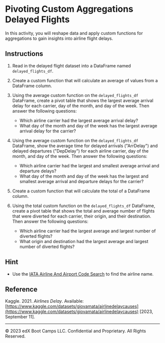 # Pivoting Custom Aggregations Delayed Flights

In this activity, you will reshape data and apply custom functions for aggregations to gain insights into airline flight delays.


## Instructions

1. Read in the delayed flight dataset into a DataFrame named `delayed_flights_df`.

2. Create a custom function that will calculate an average of values from a DataFrame column.

3. Using the average custom function on the `delayed_flights_df` DataFrame, create a pivot table that shows the largest average arrival delay for each carrier, day of the month, and day of the week. Then answer the following questions:
    * Which airline carrier had the largest average arrival delay?
    * What day of the month and day of the week has the largest average arrival delay for the carrier?

4. Using the average custom function on the `delayed_flights_df` DataFrame, show the average time for delayed arrivals ("ArrDelay") and delayed departures ("DepDelay") for each airline carrier, day of the month, and day of the week. Then answer the following questions:
    * Which airline carrier had the largest and smallest average arrival and departure delays?
    * What day of the month and day of the week has the largest and smallest average arrival and departure delays for the carrier?

5. Create a custom function that will calculate the total of a DataFrame column.

6. Using the total custom function on the `delayed_flights_df` DataFrame, create a pivot table that shows the total and average number of flights that were diverted for each carrier, their origin, and their destination. Then answer the following questions:
    * Which airline carrier had the largest average and largest number of diverted flights?
    * What origin and destination had the largest average and largest number of diverted flights?

## Hint

* Use the [IATA Airline And Airport Code Search](https://www.iata.org/en/publications/directories/code-search/) to find the airline name.

## Reference

Kaggle. 2021. *Airlines Delay*. Available: [https://www.kaggle.com/datasets/giovamata/airlinedelaycauses](https://www.kaggle.com/datasets/giovamata/airlinedelaycauses) [2023, September 11].


---

© 2023 edX Boot Camps LLC. Confidential and Proprietary. All Rights Reserved.

